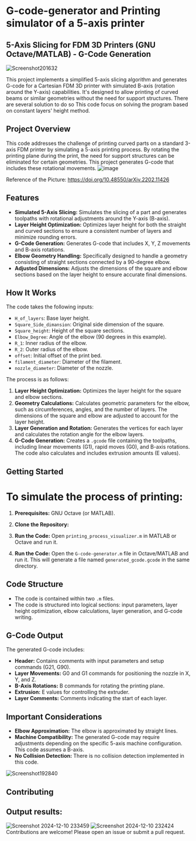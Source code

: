 # G-code-generator and Printing simulator of a 5-axis printer
## 5-Axis Slicing for FDM 3D Printers (GNU Octave/MATLAB) - G-Code Generation
![Screenshot201632](https://github.com/user-attachments/assets/95ffe556-f8ff-4060-8a9c-9c90e08f55b3)

This project implements a simplified 5-axis slicing algorithm and generates G-code for a Cartesian FDM 3D printer with simulated B-axis (rotation around the Y-axis) capabilities. It's designed to allow printing of curved beams or similar geometries without the need for support structures. There are several solution to do so This code focus on solving the program based on constant layers' height method. 

## Project Overview

This code addresses the challenge of printing curved parts on a standard 3-axis FDM printer by simulating a 5-axis printing process. By rotating the printing plane during the print, the need for support structures can be eliminated for certain geometries. This project generates G-code that includes these rotational movements.
![image](https://github.com/user-attachments/assets/2fb1fb38-16f0-4dbf-99fc-1309ef098749)

Reference of the Picture: https://doi.org/10.48550/arXiv.2202.11426
## Features

*   **Simulated 5-Axis Slicing:** Simulates the slicing of a part and generates toolpaths with rotational adjustments around the Y-axis (B-axis).
*   **Layer Height Optimization:** Optimizes layer height for both the straight and curved sections to ensure a consistent number of layers and minimize rounding errors.
*   **G-Code Generation:** Generates G-code that includes X, Y, Z movements and B-axis rotations.
*   **Elbow Geometry Handling:** Specifically designed to handle a geometry consisting of straight sections connected by a 90-degree elbow.
*   **Adjusted Dimensions:** Adjusts the dimensions of the square and elbow sections based on the layer height to ensure accurate final dimensions.

## How It Works

The code takes the following inputs:

*   `H_of_layers`: Base layer height.
*   `Square_Side_dimansion`: Original side dimension of the square.
*   `Square_height`: Height of the square sections.
*   `Elbow_Degree`: Angle of the elbow (90 degrees in this example).
*   `R_1`: Inner radius of the elbow.
*   `R_2`: Outer radius of the elbow.
*   `offset`: Initial offset of the print bed.
*   `filament_diameter`: Diameter of the filament.
*   `nozzle_diameter`: Diameter of the nozzle.

The process is as follows:

1.  **Layer Height Optimization:** Optimizes the layer height for the square and elbow sections.
2.  **Geometry Calculations:** Calculates geometric parameters for the elbow, such as circumferences, angles, and the number of layers. The dimensions of the square and elbow are adjusted to account for the layer height.
3.  **Layer Generation and Rotation:** Generates the vertices for each layer and calculates the rotation angle for the elbow layers.
4.  **G-Code Generation:** Creates a `.gcode` file containing the toolpaths, including linear movements (G1), rapid moves (G0), and B-axis rotations. The code also calculates and includes extrusion amounts (E values).

## Getting Started
# To simulate the process of printing: 
1.  **Prerequisites:** GNU Octave (or MATLAB).
2.  **Clone the Repository:**
3. **Run the Code:** Open `printing_process_visualizer.m` in MATLAB or Octave and run it.


4.  **Run the Code:** Open the `G-code-generator.m` file in Octave/MATLAB and run it. This will generate a file named `generated_gcode.gcode` in the same directory.

## Code Structure

*   The code is contained within two `.m` files.
*   The code is structured into logical sections: input parameters, layer height optimization, elbow calculations, layer generation, and G-code writing.

## G-Code Output

The generated G-code includes:

*   **Header:** Contains comments with input parameters and setup commands (G21, G90).
*   **Layer Movements:** G0 and G1 commands for positioning the nozzle in X, Y, and Z.
*   **B-Axis Rotations:** B commands for rotating the printing plane.
*   **Extrusion:** E values for controlling the extruder.
*   **Layer Comments:** Comments indicating the start of each layer.


## Important Considerations

*   **Elbow Approximation:** The elbow is approximated by straight lines.
*   **Machine Compatibility:** The generated G-code may require adjustments depending on the specific 5-axis machine configuration. This code assumes a B-axis.
*   **No Collision Detection:** There is no collision detection implemented in this code.

![Screenshot192840](https://github.com/user-attachments/assets/bcc9583d-19ba-4ca4-bdbd-cfa8d064f288)

## Contributing
## Output results: 
![Screenshot 2024-12-10 233459](https://github.com/user-attachments/assets/02d91433-f7d8-4e54-a7c8-9554d0742ad0)
![Screenshot 2024-12-10 232424](https://github.com/user-attachments/assets/fe1de620-b66c-49ba-b585-648c2d748086)
Contributions are welcome! Please open an issue or submit a pull request.


